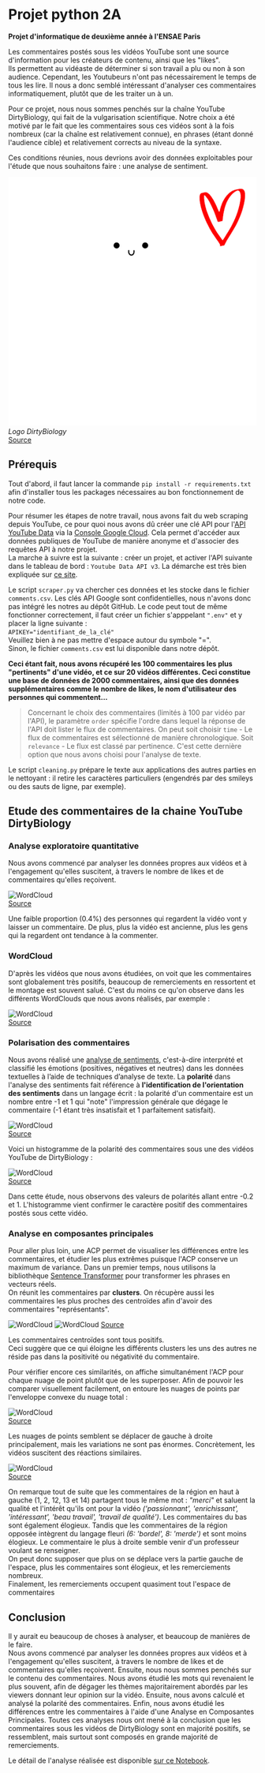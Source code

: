 # Projet python 2A
**Projet d'informatique de deuxième année à l'ENSAE Paris**  

Les commentaires postés sous les vidéos YouTube sont une source d'information pour les créateurs de contenu, ainsi que les "likes".  
Ils permettent au vidéaste de déterminer si son travail a plu ou non à son audience. Cependant, les Youtubeurs n'ont pas nécessairement le temps de tous les lire. Il nous a donc semblé intéressant d'analyser ces commentaires informatiquement, plutôt que de les traiter un à un.

Pour ce projet, nous nous sommes penchés sur la chaîne YouTube DirtyBiology, qui fait de la vulgarisation scientifique. Notre choix a été motivé par le fait que les commentaires sous ces vidéos sont à la fois nombreux (car la chaîne est relativement connue), en phrases (étant donné l'audience cible) et relativement corrects au niveau de la syntaxe.

Ces conditions réunies, nous devrions avoir des données exploitables pour l'étude que nous souhaitons faire : une analyse de sentiment.  


   ![DirtyBiology](logo_intro2.png#center)  
   *Logo DirtyBiology*  
   [Source](https://teespring.com/fr/stores/dirtybiology-3)


## Prérequis
Tout d'abord, il faut lancer la commande `pip install -r requirements.txt` afin d'installer tous les packages nécessaires au bon fonctionnement de notre code. 

Pour résumer les étapes de notre travail, nous avons fait du web scraping depuis YouTube, ce pour quoi nous avons dû créer une clé API pour l'[API YouTube Data](https://developers.google.com/youtube/v3) via la [Console Google Cloud](https://console.cloud.google.com/home/dashboard?project=api-youtube-333917). Cela permet d'accéder aux données publiques de YouTube de manière anonyme et d'associer des requêtes API à notre projet.  
La marche à suivre est la suivante : créer un projet, et activer l'API suivante dans le tableau de bord : `Youtube Data API v3`. La démarche est très bien expliquée sur [ce site](https://www.sebastiencoenon.fr/blog/nouveautes/52-creation-d-une-cle-api-youtube). 



Le script `scraper.py` va chercher ces données et les stocke dans le fichier `comments.csv`.
Les clés API Google sont confidentielles, nous n'avons donc pas intégré les notres au dépôt GitHub. Le code peut tout de même fonctionner correctement, il faut créer un fichier s'apppelant `".env"` et y placer la ligne suivante :    
```APIKEY="identifiant_de_la_clé"```  
Veuillez bien à ne pas mettre d'espace autour du symbole "=".  
Sinon, le fichier `comments.csv` est lui disponible dans notre dépôt.


  


**Ceci étant fait, nous avons récupéré les 100 commentaires les plus "pertinents" d'une vidéo, et ce sur 20 vidéos différentes. Ceci constitue une base de données de 2000 commentaires, ainsi que des données supplémentaires comme le nombre de likes, le nom d'utilisateur des personnes qui commentent...**

> Concernant le choix des commentaires (limités à 100 par vidéo par l'API), le paramètre `order` spécifie l'ordre dans lequel la réponse de l'API doit lister le flux de commentaires. On peut soit choisir `time` - Le flux de commentaires est sélectionné de manière chronologique. Soit `relevance` - Le flux est classé par pertinence.
C'est cette dernière option que nous avons choisi pour l'analyse de texte.

Le script `cleaning.py` prépare le texte aux applications des autres parties en le nettoyant : il retire  les caractères particuliers (engendrés par des smileys ou des sauts de ligne, par exemple).



## Etude des commentaires de la chaine YouTube DirtyBiology


### Analyse exploratoire quantitative
Nous avons commencé par analyser les données propres aux vidéos et à l'engagement qu'elles suscitent, à travers le nombre de likes et de commentaires qu'elles reçoivent.  

   ![WordCloud](/graphs/description_videos.png)   
   [Source](https://github.com/taucmar/projet-python-2a/tree/main/graphs)

Une faible proportion (0.4%) des personnes qui regardent la vidéo vont y laisser un commentaire. De plus, plus la vidéo est ancienne, plus les gens qui la regardent ont tendance à la commenter.

### WordCloud
D'après les vidéos que nous avons étudiées, on voit que les commentaires sont globalement très positifs, beaucoup de remerciements en ressortent et le montage est souvent salué. C'est du moins ce qu'on observe dans les différents WordClouds que nous avons réalisés, par exemple : 

   ![WordCloud](/graphs/logo_dirty_bio.png)   
   [Source](https://github.com/taucmar/projet-python-2a/tree/main/graphs)
   
   
### Polarisation des commentaires
Nous avons réalisé une [analyse de sentiments](https://datafranca.org/wiki/Polarité_de_sentiments), c'est-à-dire interprété et classifié les émotions (positives, négatives et neutres) dans les données textuelles à l’aide de techniques d’analyse de texte.
La **polarité** dans l'analyse des sentiments fait référence à **l'identification de l'orientation des sentiments** dans un langage écrit : la polarité d'un commentaire est un nombre entre -1 et 1 qui "note" l'impression générale que dégage le commentaire (-1 étant très insatisfait et 1 parfaitement satisfait). 

   ![WordCloud](sentiment.png#center)   
   [Source](https://blogdigital.beijaflore.com/text-mining-analyse-de-sentiments/)

Voici un histogramme de la polarité des commentaires sous une des vidéos YouTube de DirtyBiology :

   ![WordCloud](/graphs/histogrammes_polarites.png#center)   
   [Source](https://github.com/taucmar/projet-python-2a/tree/main/graphs)
   
Dans cette étude, nous observons des valeurs de polarités allant entre -0.2 et 1. L'histogramme vient confirmer le caractère positif des commentaires postés sous cette vidéo.

### Analyse en composantes principales
Pour aller plus loin, une ACP permet de visualiser les différences entre les commentaires, et étudier les plus extrêmes puisque l'ACP conserve un maximum de variance. Dans un premier temps, nous utilisons la bibliothèque [Sentence Transformer](https://github.com/UKPLab/sentence-transformers) pour transformer les phrases en vecteurs réels.  
On réunit les commentaires par **clusters**. On récupère aussi les commentaires les plus proches des centroïdes afin d'avoir des commentaires "représentants".

   ![WordCloud](/graphs/acp_clusters.png#center)
   ![WordCloud](/graphs/acp_20vid.png#center) 
   [Source](https://github.com/taucmar/projet-python-2a/tree/main/graphs)

Les commentaires centroïdes sont tous positifs.  
Ceci suggère que ce qui éloigne les différents clusters les uns des autres ne réside pas dans la positivité ou négativité du commentaire.  


Pour vérifier encore ces similarités, on affiche simultanément l'ACP pour chaque nuage de point plutôt que de les superposer.
Afin de pouvoir les comparer visuellement facilement, on entoure les nuages de points par l'enveloppe convexe du nuage total :

   ![WordCloud](/graphs/acp_comparaison.png#center)   
   [Source](https://github.com/taucmar/projet-python-2a/tree/main/graphs)

Les nuages de points semblent se déplacer de gauche à droite principalement, mais les variations ne sont pas énormes. Concrètement, les vidéos suscitent des réactions similaires. 

   ![WordCloud](/graphs/acp_convex_hull.png#center)   
   [Source](https://github.com/taucmar/projet-python-2a/tree/main/graphs)

On remarque tout de suite que les commentaires de la région en haut à gauche (1, 2, 12, 13 et 14) partagent tous le même mot : *"merci"* et saluent la qualité et l'intérêt qu'ils ont pour la vidéo *('passionnant', 'enrichissant', 'intéressant', 'beau travail', 'travail de qualité')*. Les commentaires du bas sont également élogieux. Tandis que les commentaires de la région opposée intègrent du langage fleuri *(6: 'bordel', 8: 'merde')* et sont moins élogieux. Le commentaire le plus à droite semble venir d'un professeur voulant se renseigner.  
On peut donc supposer que plus on se déplace vers la partie gauche de l'espace, plus les commentaires sont élogieux, et les remerciements nombreux.  
Finalement, les remerciements occupent quasiment tout l'espace de commentaires

## Conclusion

Il y aurait eu beaucoup de choses à analyser, et beaucoup de manières de le faire.  
Nous avons commencé par analyser les données propres aux vidéos et à l'engagement qu'elles suscitent, à travers le nombre de likes et de commentaires qu'elles reçoivent. Ensuite, nous nous sommes penchés sur le contenu des commentaires. Nous avons étudié les mots qui revenaient le plus souvent, afin de dégager les thèmes majoritairement abordés par les viewers donnant leur opinion sur la vidéo. Ensuite, nous avons calculé et analysé la polarité des commentaires. Enfin, nous avons étudié les différences entre les commentaires à l'aide d'une Analyse en Composantes Principales.
Toutes ces analyses nous ont mené à la conclusion que les commentaires sous les vidéos de DirtyBiology sont en majorité positifs, se ressemblent, mais surtout sont composés en grande majorité de remerciements.  

Le détail de l'analyse réalisée est disponible [sur ce Notebook](https://github.com/taucmar/projet-python-2a/blob/main/rapport_commentaires_youtube.ipynb).

